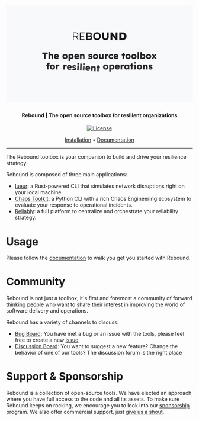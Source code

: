 <h2 align="center">
  <br>
  <p align="center"><img src="https://raw.githubusercontent.com/rebound-how/www/main/public/social.png"></p>
</h2>

<h4 align="center">Rebound | The open source toolbox for resilient organizations</h4>

<p align="center">
   <a href="https://github.com/rebound-how/rebound/blob/main/LICENSE.md">
   <img alt="License" src="https://img.shields.io/github/license/reliablyhq/cli">
</p>

<p align="center">
  <a href="https://rebound.how/docs/tutorials/install/">Installation</a> •
  <a href="https://rebound.how/docs/">Documentation</a>
</p>

---

The Rebound toolbox is your companion to build and drive your resilience
strategy.

Rebound is composed of three main applications:

* [lueur](./lueur/README.md): a Rust-powered CLI that simulates network disruptions right on your local machine.
* [Chaos Toolkit](./chaostoolkit/README.md): a Python CLI with a rich Chaos Engineering ecosystem to evaluate your response to operational incidents.
* [Reliably](./reliably/README.md): a full platform to centralize and orchestrate your reliability strategy.

# Usage

Please follow the [documentation][] to walk you get you started with Rebound.

[documentation]: https://rebound.how/docs/

# Community

Rebound is not just a toolbox, it's first and foremost a community of forward
thinking people who want to share their interest in improving the world of
software delivery and operations.

Rebound has a variety of channels to discuss:

* [Bug Board][bug]: You have met a bug or an issue with the tools, please feel free to create a new [issue][issue]
* [Discussion Board][board]: You want to suggest a new feature? Change the behavior of one of our tools? The discussion forum is the right place

[bug]: https://github.com/rebound-how/rebound/issues
[issue]: https://github.com/rebound-how/rebound/issues/new/choose
[board]: https://github.com/rebound-how/rebound/discussions

# Support & Sponsorship

Rebound is a collection of open-source tools. We have elected an approach where
you have full access to the code and all its assets. To make sure Rebound keeps
on rocking, we encourage you to look into our [sponsorship][] program.
We also offer commercial support, just [give us a shout][commercial].

[sponsorship]: https://opencollective.com/rebound
[commercial]: https://rebound.how/support/
